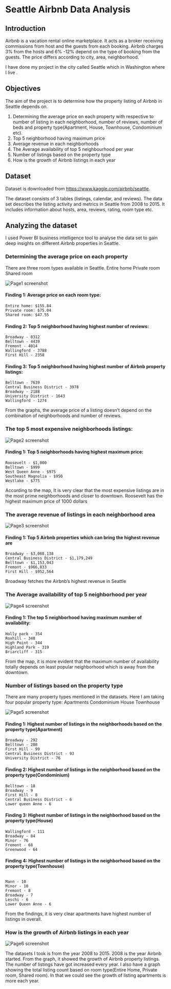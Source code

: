 # Seattle Airbnb Data Analysis

## Introduction
Airbnb is a vacation rental online marketplace. It acts as a broker receiving commissions from host and the guests from each booking. Airbnb charges 3% from the hosts and 6% -12% depend on the type of booking from the guests. The price differs according to city, area, neighborhood.

I have done my project in the city called Seattle which in Washington where I live . 

## Objectives
The aim of the project is to determine how the property listing of Airbnb in Seattle depends on.
1. Determining the average price on each property with respective to number of listing in each neighborhood, number of reviews, number of beds and property type(Apartment, House, Townhouse, Condominium etc).
2. Top 5 neighborhood having maximum price
3. Average revenue in each neighborhoods
4. The Average availability of top 5 neighbourhood per year
5. Number of listings based on the property type 
6. How is the growth of Airbnb listings in each year

## Dataset
Dataset is downloaded from https://www.kaggle.com/airbnb/seattle.

The dataset consists of 3 tables (listings, calendar, and reviews). The data set describes the listing activity and metrics in Seattle from 2008 to 2015. It includes information about hosts, area, reviews, rating, room type etc.

## Analyzing the dataset
I used Power BI business intelligence tool to analyse the data set to gain deep insights on different Airbnb properties in Seattle.

### Determining the average price on each property
There are three room types available in Seattle.
Entire home
Private room
Shared room

![Page1 screenshot](/images/Page1.JPG)

#### Finding 1: Average price on each room type:
```
Entire home: $155.84
Private room: $75.04
Shared room: $47.55
```

#### Finding 2: Top 5 neighborhood having highest number of reviews:
```
Broadway - 8312
Belltown - 4439
Fremont - 4014
Wallingford - 3788
First Hill - 2358
```

#### Finding 3: Top 5 neighborhood having highest number of Airbnb property listings:
```
Belltown - 7639
Central Business District - 3978
Broadway - 2188
University District - 1643
Wallingford - 1274
```

From the graphs, the average price of a listing doesn’t depend on the combination of neighborhoods and number of reviews.

### The top 5 most expensive neighborhoods listings:

![Page2 screenshot](/images/Page2.JPG)

#### Finding 1: Top 5 neighborhoods having highest maximum price:
```
Roosevelt - $1,000
Belltown - $999
West Queen Anne - $975 
Southeast Magnolia - $950
Westlake - $775
```

According to the map, It is very clear that the most expensive listings are in the most prime neighborhoods and closer to downtown. Roosevelt has the highest maximum price of 1000 dollars

### The average revenue of listings in each neighborhood area
![Page3 screenshot](/images/Page3.JPG)

#### Finding 1: Top 5 Airbnb properties which can bring the highest revenue are
```
Broadway - $3,068,138
Central Business District - $1,179,249
Belltown - $1,153,043
Fremont - $966,833
First Hill - $952,564
```

Broadway fetches the Airbnb’s highest revenue in Seattle 

### The Average availability of top 5 neighborhood per year
![Page4 screenshot](/images/Page4.JPG)

#### Finding 1: The top 5 neighborhood having maximum number of availability:
```
Holly park - 354
Roxhill - 348
High Point - 344
Highland Park - 319
Briarcliff - 315
```

From the map, it is more evident that the maximum number of availability totally depends on least popular neighborhood which is away from the downtown.

### Number of listings based on the property type 
There are many property types mentioned in the datasets.
Here I am taking four popular property type:
Apartments
Condominium
House
Townhouse

![Page5 screenshot](/images/Page5.JPG)

#### Finding 1: Highest number of listings in the neighborhoods based on the property type(Apartment)
```
Broadway - 292
Belltown - 208
First Hill - 99
Central Business District - 93
University District - 76
```

#### Finding 2: Highest number of listings in the neighborhood based on the property type(Condominium)
```
Belltown - 18
Broadway - 9
First Hill - 8
Central Business District - 6
Lower queen Anne - 6
```

#### Finding 3: Highest number of listings in the neighborhood based on the property type(House)
```
Wallingford - 111
Broadway - 84
Minor - 76
Fremont - 68
Greenwood - 64
```

#### Finding 4: Highest number of listings in the neighborhood based on the property type(Townhouse)
```

Mann - 10
Minor - 10
Fremont - 8
Broadway - 7
Leschi - 6
Lower Queen Anne - 6
```

From the findings, it is very clear apartments have highest number of listings in overall.

### How is the growth of Airbnb listings in each year

![Page6 screenshot](/images/Page6.JPG)

The datasets I took is from the year 2008 to 2015. 2008 is the year Airbnb started.
From the graph, it showed the growth of Airbnb property listings. The number of listings have got increased every year.
I also have a graph showing the total listing count based on room type(Entire Home, Private room, Shared room). In that we could see the growth of listing apartments is more each year. 

